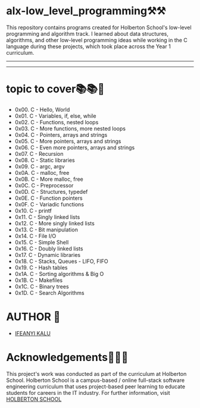 # **alx-low_level_programming**⚒️⚒️


This repository contains programs created for Holberton School's low-level programming and algorithm track. I learned about data structures, algorithms, and other low-level programming ideas while working in the C language during these projects, which took place across the Year 1 curriculum.  

---
___


# **topic to cover**📚📚🧾

* 0x00. C - Hello, World
* 0x01. C - Variables, if, else, while
* 0x02. C - Functions, nested loops
* 0x03. C - More functions, more nested loops
* 0x04. C - Pointers, arrays and strings
* 0x05. C - More pointers, arrays and strings
* 0x06. C - Even more pointers, arrays and strings
* 0x07. C - Recursion
* 0x08. C - Static libraries
* 0x09. C - argc, argv
* 0x0A. C - malloc, free
* 0x0B. C - More malloc, free
* 0x0C. C - Preprocessor
* 0x0D. C - Structures, typedef
* 0x0E. C - Function pointers
* 0x0F. C - Variadic functions
* 0x10. C - printf
* 0x11. C - Singly linked lists
* 0x12. C - More singly linked lists
* 0x13. C - Bit manipulation
* 0x14. C - File I/O
* 0x15. C - Simple Shell
* 0x16. C - Doubly linked lists
* 0x17. C - Dynamic libraries
* 0x18. C - Stacks, Queues - LIFO, FIFO
* 0x19. C - Hash tables
* 0x1A. C - Sorting algorithms & Big O
* 0x1B. C - Makefiles
* 0x1C. C - Binary trees
* 0x1D. C - Search Algorithms

# AUTHOR 💪
* [IFEANYI KALU](https://github.com/fazzy12)

# Acknowledgements🙏🙏🙏

This project's work was conducted as part of the curriculum at Holberton School. Holberton School is a campus-based / online full-stack software engineering curriculum that uses project-based peer learning to educate students for careers in the IT industry. For further information, visit [HOLBERTON SCHOOL](https://www.holbertonschool.com)
